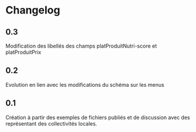 <MenuSchema />

# Changelog

## 0.3

Modification des libellés des champs platProduitNutri-score et platProduitPrix

## 0.2

Evolution en lien avec les modifications du schéma sur les menus

## 0.1

Création à partir des exemples de fichiers publiés et de discussion avec des représentant des collectivités locales.

